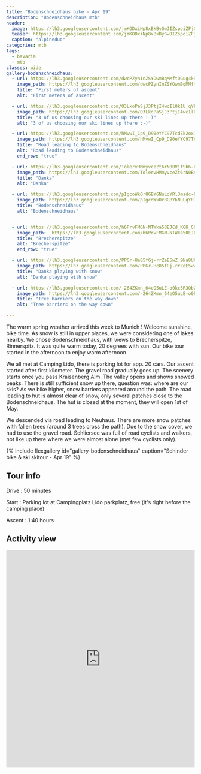 ```yaml
---
title: "Bodenschneidhaus bike - Apr 19"
description: "Bodenschneidhaus mtb"
header:
  image: https://lh3.googleusercontent.com/jmKODxiNp8xBkByGwJIZspoiZFjG0YNpRe8Ji_4DN755YaCXR3A0cgsq8j29Nb0uygo2pGzKybh3-aZ5yd2BA4dyD5_7FKi8Y_jujGkZmEGdfqV8BFeY75OxR_LwccZjQXlM_fELF_i9WNPFcMN6sERGCkudt34yN-lWsDwIz-oASd1f9gpIx91r3XFUrTTCs7Omg71tBG9TkvR59ZLNY8fjDLr0P1qp8vKkAfBORoej8mhMtWsLLuS0BO5vYmonT3YHDpavKvs7WSqQwyozLF1kco6US3yk1-ylHQv4fwu5FqFDxQS9lrl17Kaj6FVoqV30IaV3RDCkpPt30HX2esQI_nB9s9QQqkEB7Do-R9e752XKdV2l77Wft5P0PvC_gWFRBmiTqLeVG4NgtrHt2nXcg-dUHl7H4xb5S6BxLaGVEtPz72eGVWs0xeqEoAh7xOVWHxXbMIYCm3gBbZDCFvHVdZu7zEVl_j7CxaT_0PfNoGLieIUY2d00WDurXAiZfiZ4t_LQccoHnf6tHLIvxhWqPRzxbQagRp1YoF0gz5S375y4Thv5uj9qTCn6gCwSxzDFdZnwvxLqED3MEK_qaS-EtYmvNYQY4vx5vt8oUxJ6dRJX_sv00ulgGMgPaUu2hCmkzTJb8JEFS3rDOHzFIxOb8RyyCaCrzJ2M-ZSxD7TOHFw68A3tDdAiVs7kMzHKOqmTwtGsYUy38Ijp0lJxvUJMWA=w2016-h1512-no
  teaser: https://lh3.googleusercontent.com/jmKODxiNp8xBkByGwJIZspoiZFjG0YNpRe8Ji_4DN755YaCXR3A0cgsq8j29Nb0uygo2pGzKybh3-aZ5yd2BA4dyD5_7FKi8Y_jujGkZmEGdfqV8BFeY75OxR_LwccZjQXlM_fELF_i9WNPFcMN6sERGCkudt34yN-lWsDwIz-oASd1f9gpIx91r3XFUrTTCs7Omg71tBG9TkvR59ZLNY8fjDLr0P1qp8vKkAfBORoej8mhMtWsLLuS0BO5vYmonT3YHDpavKvs7WSqQwyozLF1kco6US3yk1-ylHQv4fwu5FqFDxQS9lrl17Kaj6FVoqV30IaV3RDCkpPt30HX2esQI_nB9s9QQqkEB7Do-R9e752XKdV2l77Wft5P0PvC_gWFRBmiTqLeVG4NgtrHt2nXcg-dUHl7H4xb5S6BxLaGVEtPz72eGVWs0xeqEoAh7xOVWHxXbMIYCm3gBbZDCFvHVdZu7zEVl_j7CxaT_0PfNoGLieIUY2d00WDurXAiZfiZ4t_LQccoHnf6tHLIvxhWqPRzxbQagRp1YoF0gz5S375y4Thv5uj9qTCn6gCwSxzDFdZnwvxLqED3MEK_qaS-EtYmvNYQY4vx5vt8oUxJ6dRJX_sv00ulgGMgPaUu2hCmkzTJb8JEFS3rDOHzFIxOb8RyyCaCrzJ2M-ZSxD7TOHFw68A3tDdAiVs7kMzHKOqmTwtGsYUy38Ijp0lJxvUJMWA=w800-h300-no
  caption: "alpineduo"
categories: mtb
tags:
  - bavaria
  - mtb
classes: wide
gallery-bodenschneidhaus:
  - url: https://lh3.googleusercontent.com/dwcPZynInZSYOwmBqMMftDGug4kS7YOxdkXqAjBgFMqN8ifDK5vFuvRTpj-ctV6ztndkSoVw5N_fv0VJcZsTtXYv2RUnY0Rhpc6qcV0RfdXNULCimgWt3Hp3MOaQv-gDVXTLrJyIzSn2zRqHjP6wjpJqV-WBjRl4liwy5uP7khHFLAg1e0r0JTad06tMEgNWSHU1syPv6RFk96h8DMnanHTypi60pr6519KXcwuQI66Ygca22Hfqm9-1touG7w_K3HOxd2sci_i6N9F04e6T42qTKVIQtZLRNqFxadv4N5nb77umCd2dbTTMtfPKxSqpBJ7uKDFW65jHGhhJNzOxYQ7jMJfV2z0eXD3vQ2ggni9N7ZOdb4cNBwStgGrFzcXXMpwDr9kEaP1i8QyZiBDTFAklo44MIUCTsji_DztJ7naOYOTsMh-E6rU7Svorj7cqKZ-DTjmcU2sEDTW7fnVeHt7_gxZ3cEAVbjgVZ8SWDwy8gYoTmX50a9_jrzBfxzlWVDeBjHrQnsf3lBwFyyQnERWdTnTKa5jscLy5ypDy1yGLzannxQEyRbFwfHeNqnS11RXhnUiLyS1NH-6rk6-538i6WjaYFH1-QLJFr7Ieu0jqAztec3uGBSWNeV7CPPrkSmNmJWWU1lv38By0yqN8F5paSFJLGJg7Fo38PIDWEvtiZWU9Ys_4qXQUK_EoMDLFJ2I-o2UOfBL0B7tJCiscjArTIw=w1156-h1540-no
    image_path: https://lh3.googleusercontent.com/dwcPZynInZSYOwmBqMMftDGug4kS7YOxdkXqAjBgFMqN8ifDK5vFuvRTpj-ctV6ztndkSoVw5N_fv0VJcZsTtXYv2RUnY0Rhpc6qcV0RfdXNULCimgWt3Hp3MOaQv-gDVXTLrJyIzSn2zRqHjP6wjpJqV-WBjRl4liwy5uP7khHFLAg1e0r0JTad06tMEgNWSHU1syPv6RFk96h8DMnanHTypi60pr6519KXcwuQI66Ygca22Hfqm9-1touG7w_K3HOxd2sci_i6N9F04e6T42qTKVIQtZLRNqFxadv4N5nb77umCd2dbTTMtfPKxSqpBJ7uKDFW65jHGhhJNzOxYQ7jMJfV2z0eXD3vQ2ggni9N7ZOdb4cNBwStgGrFzcXXMpwDr9kEaP1i8QyZiBDTFAklo44MIUCTsji_DztJ7naOYOTsMh-E6rU7Svorj7cqKZ-DTjmcU2sEDTW7fnVeHt7_gxZ3cEAVbjgVZ8SWDwy8gYoTmX50a9_jrzBfxzlWVDeBjHrQnsf3lBwFyyQnERWdTnTKa5jscLy5ypDy1yGLzannxQEyRbFwfHeNqnS11RXhnUiLyS1NH-6rk6-538i6WjaYFH1-QLJFr7Ieu0jqAztec3uGBSWNeV7CPPrkSmNmJWWU1lv38By0yqN8F5paSFJLGJg7Fo38PIDWEvtiZWU9Ys_4qXQUK_EoMDLFJ2I-o2UOfBL0B7tJCiscjArTIw=w300-h400-no
    title: "First meters of ascent"
    alt: "First meters of ascent"

  - url: https://lh3.googleusercontent.com/O3LkoPaSjJ3PtjI4wcIl0k1U_qYFCGVd-n3WvAqdG72LlnpFbDjSWnEqFJGbIerK2qV2SyciPRHpUtenU3jTVtAjSQ3xqqW3Ajq47RTfnetI8GZ4r_VwGxUZ6peqmafdOWJhPNcI8L0NSYGYe--3FBZ_WfLz5G983cFDNVoxO25W5T4o1XdtAf6oUO2BKU9cWGuu8C2CMYgoNY07nqvUVtS5VZFS-OXFJqhun_kipIiu0P393Jsu5T0KN6R9t43fel5OOcdboQ2ltTfCx6bt6MMFJRprkj70GESXuUFpLCGIyKwDlHqkX95Vv37kZw7TwR62Wj3xVeuqvBz6YIR8ree035xpex29DFgoqfirRctg4g2y9LldcZkby9XScUW1pqpGXyIYVfVhPFtxcfL21BRsfSExwUjkhD3Od1eprABcv4VqXxj6JLJXbd3Q1F6_Fo_BNJPDqtXfH3tVNAqzpwyrZnp0F41w4pc30EBsACI7S3oraklRh-w1TN3MLhXjz0w9n6h_QP52jBduxUKuwYlB-eBX6tcwrgBaCci48XYTAZfWMQUsGadmP7K9CT5R1Rx6vY1Br3ok1JUsSIHRq9MVoj_l3OJvazhxZGK-7jxIiEtWbFNM_8MsAhrEfQ3FxgLhTyI_sxDkRwQRfies1i5fztUFCa1VT5gJpWoGDf-EpVJxfujP5g47cozQK5lyCd9A_e7F_1fiRlAbrHvfgbhRZQ=w2054-h1542-no
    image_path: https://lh3.googleusercontent.com/O3LkoPaSjJ3PtjI4wcIl0k1U_qYFCGVd-n3WvAqdG72LlnpFbDjSWnEqFJGbIerK2qV2SyciPRHpUtenU3jTVtAjSQ3xqqW3Ajq47RTfnetI8GZ4r_VwGxUZ6peqmafdOWJhPNcI8L0NSYGYe--3FBZ_WfLz5G983cFDNVoxO25W5T4o1XdtAf6oUO2BKU9cWGuu8C2CMYgoNY07nqvUVtS5VZFS-OXFJqhun_kipIiu0P393Jsu5T0KN6R9t43fel5OOcdboQ2ltTfCx6bt6MMFJRprkj70GESXuUFpLCGIyKwDlHqkX95Vv37kZw7TwR62Wj3xVeuqvBz6YIR8ree035xpex29DFgoqfirRctg4g2y9LldcZkby9XScUW1pqpGXyIYVfVhPFtxcfL21BRsfSExwUjkhD3Od1eprABcv4VqXxj6JLJXbd3Q1F6_Fo_BNJPDqtXfH3tVNAqzpwyrZnp0F41w4pc30EBsACI7S3oraklRh-w1TN3MLhXjz0w9n6h_QP52jBduxUKuwYlB-eBX6tcwrgBaCci48XYTAZfWMQUsGadmP7K9CT5R1Rx6vY1Br3ok1JUsSIHRq9MVoj_l3OJvazhxZGK-7jxIiEtWbFNM_8MsAhrEfQ3FxgLhTyI_sxDkRwQRfies1i5fztUFCa1VT5gJpWoGDf-EpVJxfujP5g47cozQK5lyCd9A_e7F_1fiRlAbrHvfgbhRZQ=w400-h300-no
    title: "3 of us choosing our ski lines up there :-)"
    alt: "3 of us choosing our ski lines up there :-)"

  - url: https://lh3.googleusercontent.com/hMvwI_Cp9_D90eYYC97TcdZk2ox7upTFpiHrwzyowSTZ971k5pmi3yHNuqgUArXM4K3BR40ZlP1Cpde3o0byoCNoViAe5Xp0_4IBjC7IKVmVtmITC2FdFCOR-sAixu9XENTmjMJrJt0ATPdmfDPFpHjRRbhsAQuwSp1X9G2rbEns59qYcULpWcJ176kwS1mkSzgu7bGR0ajmXOrKVwgE2WPSrO0MO_AZ_YuRdzrTgq_CVMfUSX_Y2aTyeNTXF27dFUN3CvgKzDCwpIlrJjCUFXOpeE-3kjmv3ENGjm4OgHmVm5UP7hJpcxzqVLYNfb-UBj4ndyBesZXUaRFa8o_O0Eo7O3z4ctQ2dGIA3dDJ3FY22myVTJcAMWyuBdicYSJc5vZySIC1aesn0q7ItdeJ2Jgw9ssAjMvde1fwRuk1GdNMlSmYWt1I1iLqHKrJJGBFGvt4jcz7i1Gb6Rs7WUIszfMy4DGTdD6Sh1gVPmyxhSmno6VBkcEFoj9eFAgwUvGoCmM2M8HTwalAuZm7WlthWzu8fxb9TVd6GyEEN4yDb6-Y7gCR-xyNViUOIRDPLkbwesDhAQocZdFx2C5aGMJ7DQfI94ZaX5udfjwQCikQGD1-33BC5jcqPWyALFPjHgRZvY1sdwjyRJtspC6Gyi55F6pptNmB_cRH0Z6lcAgsbzaeg7vN_Z-tS0_GQGh1s2Hl9jxriGT7fjC-Dh5ke7-OPhWOKg=w2054-h1542-no
    image_path: https://lh3.googleusercontent.com/hMvwI_Cp9_D90eYYC97TcdZk2ox7upTFpiHrwzyowSTZ971k5pmi3yHNuqgUArXM4K3BR40ZlP1Cpde3o0byoCNoViAe5Xp0_4IBjC7IKVmVtmITC2FdFCOR-sAixu9XENTmjMJrJt0ATPdmfDPFpHjRRbhsAQuwSp1X9G2rbEns59qYcULpWcJ176kwS1mkSzgu7bGR0ajmXOrKVwgE2WPSrO0MO_AZ_YuRdzrTgq_CVMfUSX_Y2aTyeNTXF27dFUN3CvgKzDCwpIlrJjCUFXOpeE-3kjmv3ENGjm4OgHmVm5UP7hJpcxzqVLYNfb-UBj4ndyBesZXUaRFa8o_O0Eo7O3z4ctQ2dGIA3dDJ3FY22myVTJcAMWyuBdicYSJc5vZySIC1aesn0q7ItdeJ2Jgw9ssAjMvde1fwRuk1GdNMlSmYWt1I1iLqHKrJJGBFGvt4jcz7i1Gb6Rs7WUIszfMy4DGTdD6Sh1gVPmyxhSmno6VBkcEFoj9eFAgwUvGoCmM2M8HTwalAuZm7WlthWzu8fxb9TVd6GyEEN4yDb6-Y7gCR-xyNViUOIRDPLkbwesDhAQocZdFx2C5aGMJ7DQfI94ZaX5udfjwQCikQGD1-33BC5jcqPWyALFPjHgRZvY1sdwjyRJtspC6Gyi55F6pptNmB_cRH0Z6lcAgsbzaeg7vN_Z-tS0_GQGh1s2Hl9jxriGT7fjC-Dh5ke7-OPhWOKg=w400-h300-no
    title: "Road leading to Bodenschneidhaus"
    alt: "Road leading to Bodenschneidhaus"
    end_row: "true"

  - url: https://lh3.googleusercontent.com/TolervHMmyvceZt6rN0BVjfSb6-E08PiUF_vRgcobXreJHA-MsRXn2FWSToalD-ULvIaP_kcuMnqvMgigjieQJr9V3TzoCGn6eJAxUj6FYV9alpkc94l0Izz8TgLG9lAgXdV0DKJrcKaerMkZqA8Rdfyqg5ZIdPGrX9bDYiy87MwgBLubrWVrVP2j1n01w1r1r_50fhdlq-dkQS6B6PF06vo9Dkv41AssvzWwNezudtrFAyvbHg5799X5agNjNazAcY2NQxasK0z62xY9axpA1Fh6rvp5c1BXuhx9LGd0rifB1xDP6VoAVGI9JzdrK76pR7OsmZkcqUvHtMlWGModbzf_B5COBB97XDtbJyeqcEmGvfsYV4YXBR_RRo-0cJyygnBuzLcTWtCzU0TEe5Vfo938k0N0oWLPv9Rf_V7kC00TRoD6NlgLZNRtjY-0tk9VPzuUpE-uMl2dFcOu8rG9hKGQyJgCm3KFq52B58SFmAELmPmhmBktUvJkPW7ftU3UcSTi5AXHsYxFosSkMJrZsGXmi-ORyiQQi7SHnveXR1Wpd-b_n1qFAszFi36Dl6aXjy6F6MpqP9Y1zFbxQSDc2FMsfWmXfrwpRy9V-tj6vNC8rtyNaOVBT3OzYS9aDQtPKwtnGsq60_KBnaoEXFxEgGYfXKe-sut3YVFxbCQrvviCOlF6jbvZqkj5xiW5VVLCkvR79lSK3I_DFTfl5z2AKfAUg=w1156-h1540-no
    image_path: https://lh3.googleusercontent.com/TolervHMmyvceZt6rN0BVjfSb6-E08PiUF_vRgcobXreJHA-MsRXn2FWSToalD-ULvIaP_kcuMnqvMgigjieQJr9V3TzoCGn6eJAxUj6FYV9alpkc94l0Izz8TgLG9lAgXdV0DKJrcKaerMkZqA8Rdfyqg5ZIdPGrX9bDYiy87MwgBLubrWVrVP2j1n01w1r1r_50fhdlq-dkQS6B6PF06vo9Dkv41AssvzWwNezudtrFAyvbHg5799X5agNjNazAcY2NQxasK0z62xY9axpA1Fh6rvp5c1BXuhx9LGd0rifB1xDP6VoAVGI9JzdrK76pR7OsmZkcqUvHtMlWGModbzf_B5COBB97XDtbJyeqcEmGvfsYV4YXBR_RRo-0cJyygnBuzLcTWtCzU0TEe5Vfo938k0N0oWLPv9Rf_V7kC00TRoD6NlgLZNRtjY-0tk9VPzuUpE-uMl2dFcOu8rG9hKGQyJgCm3KFq52B58SFmAELmPmhmBktUvJkPW7ftU3UcSTi5AXHsYxFosSkMJrZsGXmi-ORyiQQi7SHnveXR1Wpd-b_n1qFAszFi36Dl6aXjy6F6MpqP9Y1zFbxQSDc2FMsfWmXfrwpRy9V-tj6vNC8rtyNaOVBT3OzYS9aDQtPKwtnGsq60_KBnaoEXFxEgGYfXKe-sut3YVFxbCQrvviCOlF6jbvZqkj5xiW5VVLCkvR79lSK3I_DFTfl5z2AKfAUg=w300-h400-no
    title: "Danka"
    alt: "Danka"

  - url: https://lh3.googleusercontent.com/pIgcoWkOr8GBY6NuLqYRl3msdc-PuszxgN2NYIwYaM-IqAL3EP-uHkcq0AJC57Gg_h2SPO8zKs1u3WXFGq6VC0zCijAfgDyTtYUcX1HOpuDitchkqfUBgqsZKXe44Kom0gl1iJklHv8FJcR8ZW9bA-ARsC8EbLvbI2aQKgXep0m4LxHu7ebT_8_SXNtywZie_2ASth6EBwWtRUEfdZ2nBoVPSma0PVnDH8WbmTlKdCFUAbpcZgb4Mm7SEems8n9ZwHo9RlHaCMgQ-UEDOaWXvfNEy_qj-30bYi96myFbi3-fdQIQB4ioezzh722S8wve8iyZuWJ1YHsqS-dNJO6R3IZnWoGGa9N9BPNFR43Uim8aSOR14mPGNDnr5j3PvPz7Tj9xfJ8EB2Ur3JMaNwCuz86tDqvbVSJsDqvgBQzUm4LnVTtVjtIXHWXBYpCY_yVTwfWhNG3yru4Sujo26yxKQmbwidHBQzYHAVXchvE1TQixqL1QpiuqNJW4sX1kuaZCGms-5nJwXft_KgtvEWmVmKS72uG4-QAV0LZsh59b3hVzirI9FU1BYUdfHh5i0mLT9H8HCfilAjKFOzKRtZ-k5anQzf4jQjlK9yMSa3U7wRq0fqJzetBy885nmweHba4bXuGiHBWWsSGI5hA0Fz5evZUQqtM0MBKcWahPC61gNi6V02ruMlUSBzMEcE_zF7cBrTOdpjEsYo02KCPE5Q71OK_2bQ=w1156-h1540-no
    image_path: https://lh3.googleusercontent.com/pIgcoWkOr8GBY6NuLqYRl3msdc-PuszxgN2NYIwYaM-IqAL3EP-uHkcq0AJC57Gg_h2SPO8zKs1u3WXFGq6VC0zCijAfgDyTtYUcX1HOpuDitchkqfUBgqsZKXe44Kom0gl1iJklHv8FJcR8ZW9bA-ARsC8EbLvbI2aQKgXep0m4LxHu7ebT_8_SXNtywZie_2ASth6EBwWtRUEfdZ2nBoVPSma0PVnDH8WbmTlKdCFUAbpcZgb4Mm7SEems8n9ZwHo9RlHaCMgQ-UEDOaWXvfNEy_qj-30bYi96myFbi3-fdQIQB4ioezzh722S8wve8iyZuWJ1YHsqS-dNJO6R3IZnWoGGa9N9BPNFR43Uim8aSOR14mPGNDnr5j3PvPz7Tj9xfJ8EB2Ur3JMaNwCuz86tDqvbVSJsDqvgBQzUm4LnVTtVjtIXHWXBYpCY_yVTwfWhNG3yru4Sujo26yxKQmbwidHBQzYHAVXchvE1TQixqL1QpiuqNJW4sX1kuaZCGms-5nJwXft_KgtvEWmVmKS72uG4-QAV0LZsh59b3hVzirI9FU1BYUdfHh5i0mLT9H8HCfilAjKFOzKRtZ-k5anQzf4jQjlK9yMSa3U7wRq0fqJzetBy885nmweHba4bXuGiHBWWsSGI5hA0Fz5evZUQqtM0MBKcWahPC61gNi6V02ruMlUSBzMEcE_zF7cBrTOdpjEsYo02KCPE5Q71OK_2bQ=w300-h400-no
    title: "Bodenschneidhaus"
    alt: "Bodenschneidhaus"


  - url: https://lh3.googleusercontent.com/h6PrvFMGN-NTWka50EJCd_KGH_G09QTkyKZs03FZnXueLiGvM4U93ezhel1InOgLogz7jtAfUY19KP_f78X8A9hBFaSSt2E8p_xFikOwPA-OZsS-K-u9s8ySV46-gSUpFeMvA-ExlwmAhLnT-3JnjpG90Dvo5QHh071EM5N2THEnA0_ReKfBApvZRQfWmoSWC2ZYfE-phkGer5eIIK5mUGp9eWmvpNbhTDc76vrNpF7YB-b-3ckJbWH3OH6NQHLvpCxk_OsKOYVpLpFMcPwS3Odd7UDdOHlxSogLLP58n_wqk0k0leFA-oNEDdcTOIXdMsBR5HfdG-8zZ9v8bEfxBLTZyeyeFmaEqkj_Hnk26JuINifqCaR0TnpP5gUeg86NwSDNGVlYmqV2bhioL0_kZoHiuOQd7O9MEXfX9tDoe0qADikVU_XmVJfIgwUdovOhAvR1oK7GNL4iWFw5FQl64be50xRyNnaPeMoZ06Vy6DTgIGc3Nnej2puTSHlCANEY4izUkxPq9MUq73ydW8rhEyPlehoUPtO0phhtMmyGmyb_pii6pMPVt4XEfdp0ashuBqhRyzQCWC-TzNxabpgQmf8KyIeYI7s4LTtvqmWmYYG6aZ2IfKzHVp5-WWdNQeVfjXu1WAmsrDrW0namuHMZsoUi2aBaB9nZ=w2054-h1542-no
    image_path:  https://lh3.googleusercontent.com/h6PrvFMGN-NTWka50EJCd_KGH_G09QTkyKZs03FZnXueLiGvM4U93ezhel1InOgLogz7jtAfUY19KP_f78X8A9hBFaSSt2E8p_xFikOwPA-OZsS-K-u9s8ySV46-gSUpFeMvA-ExlwmAhLnT-3JnjpG90Dvo5QHh071EM5N2THEnA0_ReKfBApvZRQfWmoSWC2ZYfE-phkGer5eIIK5mUGp9eWmvpNbhTDc76vrNpF7YB-b-3ckJbWH3OH6NQHLvpCxk_OsKOYVpLpFMcPwS3Odd7UDdOHlxSogLLP58n_wqk0k0leFA-oNEDdcTOIXdMsBR5HfdG-8zZ9v8bEfxBLTZyeyeFmaEqkj_Hnk26JuINifqCaR0TnpP5gUeg86NwSDNGVlYmqV2bhioL0_kZoHiuOQd7O9MEXfX9tDoe0qADikVU_XmVJfIgwUdovOhAvR1oK7GNL4iWFw5FQl64be50xRyNnaPeMoZ06Vy6DTgIGc3Nnej2puTSHlCANEY4izUkxPq9MUq73ydW8rhEyPlehoUPtO0phhtMmyGmyb_pii6pMPVt4XEfdp0ashuBqhRyzQCWC-TzNxabpgQmf8KyIeYI7s4LTtvqmWmYYG6aZ2IfKzHVp5-WWdNQeVfjXu1WAmsrDrW0namuHMZsoUi2aBaB9nZ=w400-h300-no
    title: "Brecherspitze"
    alt: "Brecherspitze"
    end_row: "true"

  - url: https://lh3.googleusercontent.com/PPGr-He85fGj-rrZeE5wZ_9Na8U6llxbfqRUw2a7PnDnpI_WTJCji5MmS_WVQSEn5ToI6AUt_0SlGua_eK9TloxRxOZkbJ3hvO7NXvk2dvR5gpg0Z-H44Nn564erJYtImx3h7mkOh130jv_Dl0aSbU9af_p1v3kXpkGYMEFPn05fSyI0XiCcbI-9qKvt2HRpcp8mMuzVq6Z5KcUWTeTxBTq0niXPUdgnN5UjjA9nPm0N8C7QwAAFb6Mhl591dmPQG4Ksx8UnjPe4oWfz-wCA6zEfQ8heHc9ICwpWDD_ptiYrWsSSj0lb9bTu9cWhSupjxJsfkcK9gI8eDFTG7EgsILz8LslqJL3-M3Wgg4u9Vw5vPun7iHM7ukkPSWM-kZL-sAc2LBdpc4zQPLvozZm06kDV1u3_1ggwLpql47N-NYXfxsCFQoUTiWlp0VwQcxtkDwOs4ZnVkbAw0FdqodJjb27tXKqf4wp4lwtVcSZm4iMatIAmPyAwqp3plZ8I4x3eEYkpgYH4XWW7e2BbIG1en6RbS1uCnaBdNUjPaRGWX_95sHrW8i77yN4K7TLs8R_9I15_QFm5_w5_TRhO-50ltXj-jLKWGWefEn5wP0sx8jn9kZmdFrGfG8k-9T8erOiKH2DVgkAx96HH9Nz0EcLIbkf41S6Cn3XaarqTfvSdtFDrQOLdnNCfpwTAypIVeezayTHyrFUL815qqQVaW9hCGvM6UA=w1156-h1540-no
    image_path: https://lh3.googleusercontent.com/PPGr-He85fGj-rrZeE5wZ_9Na8U6llxbfqRUw2a7PnDnpI_WTJCji5MmS_WVQSEn5ToI6AUt_0SlGua_eK9TloxRxOZkbJ3hvO7NXvk2dvR5gpg0Z-H44Nn564erJYtImx3h7mkOh130jv_Dl0aSbU9af_p1v3kXpkGYMEFPn05fSyI0XiCcbI-9qKvt2HRpcp8mMuzVq6Z5KcUWTeTxBTq0niXPUdgnN5UjjA9nPm0N8C7QwAAFb6Mhl591dmPQG4Ksx8UnjPe4oWfz-wCA6zEfQ8heHc9ICwpWDD_ptiYrWsSSj0lb9bTu9cWhSupjxJsfkcK9gI8eDFTG7EgsILz8LslqJL3-M3Wgg4u9Vw5vPun7iHM7ukkPSWM-kZL-sAc2LBdpc4zQPLvozZm06kDV1u3_1ggwLpql47N-NYXfxsCFQoUTiWlp0VwQcxtkDwOs4ZnVkbAw0FdqodJjb27tXKqf4wp4lwtVcSZm4iMatIAmPyAwqp3plZ8I4x3eEYkpgYH4XWW7e2BbIG1en6RbS1uCnaBdNUjPaRGWX_95sHrW8i77yN4K7TLs8R_9I15_QFm5_w5_TRhO-50ltXj-jLKWGWefEn5wP0sx8jn9kZmdFrGfG8k-9T8erOiKH2DVgkAx96HH9Nz0EcLIbkf41S6Cn3XaarqTfvSdtFDrQOLdnNCfpwTAypIVeezayTHyrFUL815qqQVaW9hCGvM6UA=w300-h400-no
    title: "Danka playing with snow"
    alt: "Danka playing with snow"

  - url: https://lh3.googleusercontent.com/-264ZKmn_64eO5uLE-o0kc5R3QbZhDpi5kD1MiMo42XGmqyEZrQpnjK2_cGrgu_Wk2TzZgo-A5THP39Fq7X52IQa8IVTUX1uuPgb7bdi7NQCCnrQ35d7Io--etiPHQsbkcJJ_HnJDseEttozONghObhBLWO1bRhja9JyL43gaK8zAw84Z2-dBEwne1R1rsvMj-1cqUXiRo2Z8DZGLrdoNZUsNLONbwC0322g5X0N21W0MurcoAZcviAfKFE3xyLTxORkwRPC4lms1l642riUnqeQEJtq0xjjCSaTOmSoiKP7FZARhKSLe2bnKbFcLr0WgU9axoKCBr-N2je17RyPxxI_cdo94KFjquWVr2y8uVI5O3xI3YJUP4kRBeqaXrRpHPyoFfICwAeaBVyWIBBtOIg7pRqMzFsdSH2FeBAztEJ1XPlw2JVOt0bX2DP7SWsd13e8oYotR8KfR4u6HiA4k2e_pwojfiwcVNx4Q_V_FXK593zjunC5bxCMUcZFKM0koKMA23QoOEBIa_LpCWQw1MyvGsZQoQ7LXD_hDTHK9tvEcNaNDskRLe9i914M0FrNT-l-Z5P75x_YVOAJKVzo-iq9CXg8wzHdDl1W21PTYL5GKbBuK41n_i4iK2SpULXdSRDmTqnEY1XVCBun4m67XYRtLGf6G2zcsZxBvX0IcGppM-OQ_2tc8nHzwSj42AtEbgG_C9fGxtrl8hxFqTBprqX-RQ=w1156-h1540-no
    image_path: https://lh3.googleusercontent.com/-264ZKmn_64eO5uLE-o0kc5R3QbZhDpi5kD1MiMo42XGmqyEZrQpnjK2_cGrgu_Wk2TzZgo-A5THP39Fq7X52IQa8IVTUX1uuPgb7bdi7NQCCnrQ35d7Io--etiPHQsbkcJJ_HnJDseEttozONghObhBLWO1bRhja9JyL43gaK8zAw84Z2-dBEwne1R1rsvMj-1cqUXiRo2Z8DZGLrdoNZUsNLONbwC0322g5X0N21W0MurcoAZcviAfKFE3xyLTxORkwRPC4lms1l642riUnqeQEJtq0xjjCSaTOmSoiKP7FZARhKSLe2bnKbFcLr0WgU9axoKCBr-N2je17RyPxxI_cdo94KFjquWVr2y8uVI5O3xI3YJUP4kRBeqaXrRpHPyoFfICwAeaBVyWIBBtOIg7pRqMzFsdSH2FeBAztEJ1XPlw2JVOt0bX2DP7SWsd13e8oYotR8KfR4u6HiA4k2e_pwojfiwcVNx4Q_V_FXK593zjunC5bxCMUcZFKM0koKMA23QoOEBIa_LpCWQw1MyvGsZQoQ7LXD_hDTHK9tvEcNaNDskRLe9i914M0FrNT-l-Z5P75x_YVOAJKVzo-iq9CXg8wzHdDl1W21PTYL5GKbBuK41n_i4iK2SpULXdSRDmTqnEY1XVCBun4m67XYRtLGf6G2zcsZxBvX0IcGppM-OQ_2tc8nHzwSj42AtEbgG_C9fGxtrl8hxFqTBprqX-RQ=w300-h400-no
    title: "Tree barriers on the way down"
    alt: "Tree barriers on the way down"

---
```


The warm spring weather arrived this week to Munich ! Welcome sunshine, bike time. As snow is still in upper places, we were considering one of lakes nearby. We chose Bodenschneidhaus, with views to Brecherspitze, Rinnerspitz. It was quite warm today, 20 degrees with sun. Our bike tour started in the afternoon to enjoy warm afternoon.

We all met at Camping Lido, there is parking lot for app. 20 cars. Our ascent started after first kilometer. The gravel road gradually goes up. The scenery starts once you pass Kraisenberg Alm. The valley opens and shows snowed peaks. There is still sufficient snow up there, question was: where are our skis? As we bike higher, snow barriers appeared around the path. The road leading to hut is almost clear of snow, only several patches close to the Bodenschneidhaus. The hut is closed at the moment, they will open 1st of May.

We descended via road leading to Neuhaus. There are more snow patches with fallen trees (around 3 trees cross the path). Due to the snow cover, we had to use the gravel road. Schliersee was full of road cyclists and walkers, not like up there where we were almost alone (met few cyclists only).

{% include flexgallery id="gallery-bodenschneidhaus" caption="Schinder bike & ski skitour  - Apr 19" %}

## Tour info

Drive
: 50 minutes

Start
: Parking lot at Campingplatz Lido parkplatz, free (it's right before the camping place)

Ascent
: 1:40 hours

## Activity view

<iframe src="https://www.komoot.com/tour/62908866/embed?profile=1" width="100%" height="580" frameborder="0" scrolling="no"></iframe>
